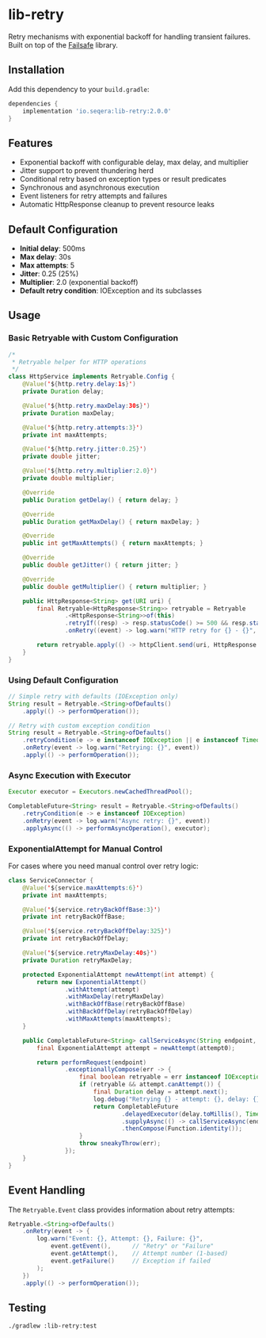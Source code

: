 # lib-retry

Retry mechanisms with exponential backoff for handling transient failures. Built on top of the [Failsafe](https://failsafe.dev/) library.

## Installation

Add this dependency to your `build.gradle`:

```gradle
dependencies {
    implementation 'io.seqera:lib-retry:2.0.0'
}
```

## Features

- Exponential backoff with configurable delay, max delay, and multiplier
- Jitter support to prevent thundering herd
- Conditional retry based on exception types or result predicates
- Synchronous and asynchronous execution
- Event listeners for retry attempts and failures
- Automatic HttpResponse cleanup to prevent resource leaks

## Default Configuration

- **Initial delay**: 500ms
- **Max delay**: 30s
- **Max attempts**: 5
- **Jitter**: 0.25 (25%)
- **Multiplier**: 2.0 (exponential backoff)
- **Default retry condition**: IOException and its subclasses

## Usage

### Basic Retryable with Custom Configuration

```java
/*
 * Retryable helper for HTTP operations
 */
class HttpService implements Retryable.Config {
    @Value('${http.retry.delay:1s}')
    private Duration delay;

    @Value('${http.retry.maxDelay:30s}')
    private Duration maxDelay;

    @Value('${http.retry.attempts:3}')
    private int maxAttempts;

    @Value('${http.retry.jitter:0.25}')
    private double jitter;

    @Value('${http.retry.multiplier:2.0}')
    private double multiplier;

    @Override
    public Duration getDelay() { return delay; }

    @Override
    public Duration getMaxDelay() { return maxDelay; }

    @Override
    public int getMaxAttempts() { return maxAttempts; }

    @Override
    public double getJitter() { return jitter; }

    @Override
    public double getMultiplier() { return multiplier; }

    public HttpResponse<String> get(URI uri) {
        final Retryable<HttpResponse<String>> retryable = Retryable
                .<HttpResponse<String>>of(this)
                .retryIf((resp) -> resp.statusCode() >= 500 && resp.statusCode() < 600)
                .onRetry((event) -> log.warn("HTTP retry for {} - {}", uri, event));

        return retryable.apply(() -> httpClient.send(uri, HttpResponse.BodyHandlers.ofString()));
    }
}
```

### Using Default Configuration

```java
// Simple retry with defaults (IOException only)
String result = Retryable.<String>ofDefaults()
    .apply(() -> performOperation());

// Retry with custom exception condition
String result = Retryable.<String>ofDefaults()
    .retryCondition(e -> e instanceof IOException || e instanceof TimeoutException)
    .onRetry(event -> log.warn("Retrying: {}", event))
    .apply(() -> performOperation());
```

### Async Execution with Executor

```java
Executor executor = Executors.newCachedThreadPool();

CompletableFuture<String> result = Retryable.<String>ofDefaults()
    .retryCondition(e -> e instanceof IOException)
    .onRetry(event -> log.warn("Async retry: {}", event))
    .applyAsync(() -> performAsyncOperation(), executor);
```

### ExponentialAttempt for Manual Control

For cases where you need manual control over retry logic:

```java
class ServiceConnector {
    @Value('${service.maxAttempts:6}')
    private int maxAttempts;

    @Value('${service.retryBackOffBase:3}')
    private int retryBackOffBase;

    @Value('${service.retryBackOffDelay:325}')
    private int retryBackOffDelay;

    @Value('${service.retryMaxDelay:40s}')
    private Duration retryMaxDelay;

    protected ExponentialAttempt newAttempt(int attempt) {
        return new ExponentialAttempt()
                .withAttempt(attempt)
                .withMaxDelay(retryMaxDelay)
                .withBackOffBase(retryBackOffBase)
                .withBackOffDelay(retryBackOffDelay)
                .withMaxAttempts(maxAttempts);
    }

    public CompletableFuture<String> callServiceAsync(String endpoint, int attempt0) {
        final ExponentialAttempt attempt = newAttempt(attempt0);

        return performRequest(endpoint)
                .exceptionallyCompose(err -> {
                    final boolean retryable = err instanceof IOException || err instanceof TimeoutException;
                    if (retryable && attempt.canAttempt()) {
                        final Duration delay = attempt.next();
                        log.debug("Retrying {} - attempt: {}, delay: {}", endpoint, attempt.current(), delay);
                        return CompletableFuture
                                .delayedExecutor(delay.toMillis(), TimeUnit.MILLISECONDS)
                                .supplyAsync(() -> callServiceAsync(endpoint, attempt.current()))
                                .thenCompose(Function.identity());
                    }
                    throw sneakyThrow(err);
                });
    }
}
```

## Event Handling

The `Retryable.Event` class provides information about retry attempts:

```java
Retryable.<String>ofDefaults()
    .onRetry(event -> {
        log.warn("Event: {}, Attempt: {}, Failure: {}",
            event.getEvent(),      // "Retry" or "Failure"
            event.getAttempt(),    // Attempt number (1-based)
            event.getFailure()     // Exception if failed
        );
    })
    .apply(() -> performOperation());
```

## Testing

```bash
./gradlew :lib-retry:test
```
